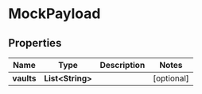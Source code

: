 

# MockPayload


## Properties

| Name | Type | Description | Notes |
|------------ | ------------- | ------------- | -------------|
|**vaults** | **List&lt;String&gt;** |  |  [optional] |



